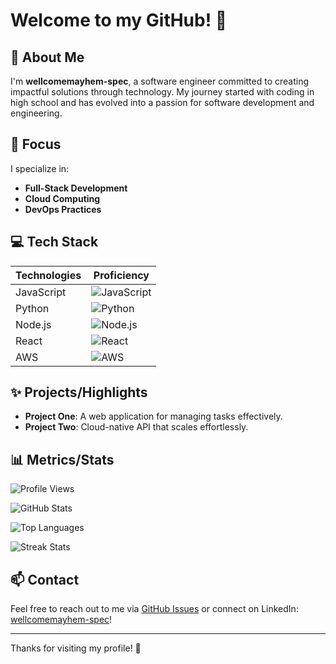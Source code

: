 # Welcome to my GitHub! 👋

## 🚀 About Me
I'm **wellcomemayhem-spec**, a software engineer committed to creating impactful solutions through technology. My journey started with coding in high school and has evolved into a passion for software development and engineering.

## 🌟 Focus
I specialize in:
- **Full-Stack Development**
- **Cloud Computing**
- **DevOps Practices**

## 💻 Tech Stack
| Technologies       | Proficiency   |
|-------------------|---------------|
| JavaScript        | ![JavaScript](https://img.shields.io/badge/-JavaScript-f7df1e?style=flat&logo=javascript&logoColor=black) |
| Python            | ![Python](https://img.shields.io/badge/-Python-3776ab?style=flat&logo=python&logoColor=white) |
| Node.js          | ![Node.js](https://img.shields.io/badge/-Node.js-8cc84b?style=flat&logo=node.js&logoColor=white) |
| React             | ![React](https://img.shields.io/badge/-React-61DAFB?style=flat&logo=react&logoColor=black) |
| AWS               | ![AWS](https://img.shields.io/badge/-AWS-ff9900?style=flat&logo=amazonaws&logoColor=white) |

## ✨ Projects/Highlights
- **Project One**: A web application for managing tasks effectively.
- **Project Two**: Cloud-native API that scales effortlessly.

## 📊 Metrics/Stats
![Profile Views](https://komarev.com/ghpvc/?username=wellcomemayhem-spec&label=Profile%20Views&color=blue&style=flat)

![GitHub Stats](https://github-readme-stats.vercel.app/api?username=wellcomemayhem-spec&show_icons=true&theme=radical)

![Top Languages](https://github-readme-stats.vercel.app/api/top-langs/?username=wellcomemayhem-spec&layout=compact&theme=radical)

![Streak Stats](https://streak-stats.demolab.com/?user=wellcomemayhem-spec&theme=radical)

## 📫 Contact
Feel free to reach out to me via [GitHub Issues](https://github.com/wellcomemayhem-spec) or connect on LinkedIn: [wellcomemayhem-spec](https://www.linkedin.com/in/wellcomemayhem-spec/)!

---

Thanks for visiting my profile! 🚀